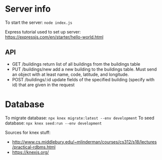 # Server info

To start the server: `node index.js`

Express tutorial used to set up server: https://expressjs.com/en/starter/hello-world.html

## API

- GET /buildings
    return list of all buildings from the buildings table
- PUT /buildings/new
    add a new building to the buildings table. Must send an object with at least name, code, latitude, and longitude.
- POST /buildings/:id
    update fields of the specified building (specify with id) that are given in the request 

# Database

To migrate database: `npx knex migrate:latest --env development`
To seed database: `npx knex seed:run --env development`

Sources for knex stuff:
- http://www.cs.middlebury.edu/~mlinderman/courses/cs312/s18/lectures/practical-rdbms.html
- https://knexjs.org/
